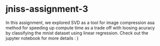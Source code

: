 # jniss-assignment-3

In this assignment, we explored SVD as a tool for image compression asa method for speeding up compute time as a trade off with loosing acuracy by classifying the mnist dataset using linear regression. Check out the jupyter notebook for more details : )
